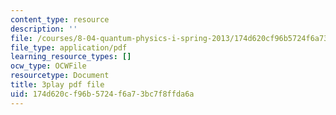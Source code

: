 ```yaml
---
content_type: resource
description: ''
file: /courses/8-04-quantum-physics-i-spring-2013/174d620cf96b5724f6a73bc7f8ffda6a_awpnsGl08bc.pdf
file_type: application/pdf
learning_resource_types: []
ocw_type: OCWFile
resourcetype: Document
title: 3play pdf file
uid: 174d620c-f96b-5724-f6a7-3bc7f8ffda6a
---
```

